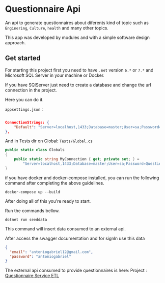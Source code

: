 # Questionnaire Api

An api to generate questionnaires about diferents kind of topic such as `Enginering`, `Culture`, `health` and many other topics.

This app was developed by modules and with a simple software design approach.

## Get started

For starting this project first you need to have `.net` version `6.*` or `7.*` and Microsoft SQL Server in your machine or Docker.

If you have SQlServer just need to create a database and change the url connection in the project.

Here you can do it.

`appsettings.json` : 
```json

ConnectionStrings: {
    "Default": "Server=localhost,1433;Database=master;User=sa;Password=Questionnaire@ssW0rd!;TrustServerCertificate=True;Encrypt=false;"
},

```
And in Tests dir on Global: `Tests/Global.cs`

```C#
public static class Globals
{
    public static string MyConnection { get; private set; } = 
        "Server=localhost,1433;Database=master;User=sa;Password=Questionnaire@ssW0rd!;TrustServerCertificate=True;Encrypt=false;";
}
```

if you have docker and docker-compose installed, you can run the following command after completing the above guidelines.

```shell
docker-compose up --build
```

After doing all of this you're ready to start.

Run the commands bellow.

```shell
dotnet run seeddata
```

This command will insert data consumed to an external api.

After access the swagger documentation and for signIn use this data

```json
{
  "email": "antoniogabriel12@gmail.com",
  "password": "antoniogabriel"
}
```

The external api consumed to provide questionnaires is here:
Project : [Questionnaire Service ETL](https://github.com/Antonio-Gabriel/questionnaire_api_elt)
